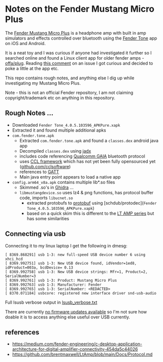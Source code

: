 # Notes on the Fender Mustang Micro Plus

The [Fender Mustang Micro Plus](https://www.fender.com/en-US/guitar-amplifiers/contemporary-digital/mustang-micro-plus/2311600000.html) is a headphone amp with built in amp simulators and effects controlled over bluetooth using the [Fender Tone](https://support.fender.com/en-US/knowledgebase/category/?id=CAT-01041) app on iOS and Android.

It is a neat toy and I was curious if anyone had investigated it further so I searched online and found a Linux client app for older fender amps - [offa/plug](https://github.com/offa/plug). Reading [this comment](https://github.com/offa/plug/issues/25#issuecomment-2420879538) on an issue I got curious and decided to poke a little at the app etc.

This repo contains rough notes, and anything else I dig up while investigating my Mustang Micro Plus.

Note - this is not an official Fender repository, I am not claiming copyright/trademark etc on anything in this repository. 

## Rough Notes ...

- Downloaded `Fender Tone_4.0.5.103596_APKPure.xapk`
- Extracted it and found multiple additional apks
 - `com.fender.tone.apk`
   - Extracted `com.fender.tone.apk` and found a `classes.dex` android java app
   - Decompiled `classes.dex` using [jadx](https://github.com/skylot/jadx)
    - includes code referencing [Qualcomm GAIA](https://cweiske.de/tagebuch/bluetooth-gaia.htm) bluetooth protocol
    - uses [CCL framework](https://ccl.devl) which has not yet been fully opensourced yet ([github.com/cclsoftware](https://github.com/cclsoftware))
    - references to [GATT](https://learn.adafruit.com/introduction-to-bluetooth-low-energy/gatt)
    - Main java entry point appears to load a native app
  - `config.arm64_v8a.apk` contains multiple lib\*.so files
    - Skimmed .so's in [Ghidra](https://ghidra-sre.org/) ...
    - `libmustangdevice.so` uses lz4 & png functions, has protocol buffer code, imports `libucnet.so` 
       - extracted protobufs to [protobuf](./protobuf) using [schdub/protodec](`Fender Tone_4.0.5.103596_APKPure.xapk`)
       - based on a quick skim this is different to the [LT AMP series](https://github.com/brentmaxwell/LtAmp/blob/main/Schema/protobuf/) but has some similarities

## Connecting via usb
Connecting it to my linux laptop I get the following in dmesg:
```
[ 8369.868291] usb 1-3: new full-speed USB device number 6 using xhci_hcd
[ 8369.992751] usb 1-3: New USB device found, idVendor=1ed8, idProduct=003a, bcdDevice= 0.13
[ 8369.992758] usb 1-3: New USB device strings: Mfr=1, Product=2, SerialNumber=3
[ 8369.992761] usb 1-3: Product: Mustang Micro Plus
[ 8369.992763] usb 1-3: Manufacturer: Fender
[ 8369.992765] usb 1-3: SerialNumber: <REDACTED>
[ 8370.071184] usbcore: registered new interface driver snd-usb-audio
```

Full lsusb verbose output in [lsusb\_verbose.txt](./lsusb_verbose.txt)

There are currently [no firmware updates available](https://fendercustomersupport.microsoftcrmportals.com/en-us/knowledgebase/article/KA-02267) so I'm not sure how doable it is to access anything else useful over USB currently.


## references
* https://medium.com/fender-engineering/c-desktop-application-architecture-for-digital-amplifier-connectivity-454da5c44026
* https://github.com/brentmaxwell/LtAmp/blob/main/Docs/Protocol.md
